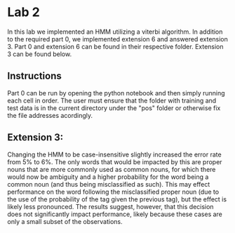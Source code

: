 # Lab 2

In this lab we implemented an HMM utilizing a viterbi algorithm. In addition to the required part 0, we implemented extension 6 and answered extension 3.  Part 0 and extension 6 can be found in their respective folder.  Extension 3 can be found below.

## Instructions
Part 0 can be run by opening the python notebook and then simply running each cell in order. The user must ensure that the folder with training and test data is in the current directory under the "pos" folder or otherwise fix the file addresses acordingly.

## Extension 3:
Changing the HMM to be case-insensitive slightly increased the error rate from 5% to 6%. The only words that would be impacted by this are proper nouns that are more commonly used as common nouns, for which there would now be ambiguity and a higher probability for the word being a common noun (and thus being misclassified as such). This may effect performance on the word following the misclassified proper noun (due to the use of the probability of the tag given the previous tag), but the effect is likely less pronounced. The results suggest, however, that this decision does not significantly impact performance, likely because these cases are only a small subset of the observations.

